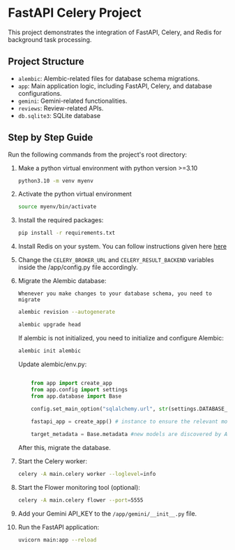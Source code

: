 # FastAPI Celery Project

This project demonstrates the integration of FastAPI, Celery, and Redis for background task processing.

## Project Structure

- `alembic`: Alembic-related files for database schema migrations.
- `app`: Main application logic, including FastAPI, Celery, and database configurations.
- `gemini`: Gemini-related functionalities.
- `reviews`: Review-related APIs.
-  `db.sqlite3`: SQLite database

## Step by Step Guide

Run the following commands from the project's root directory:

1. Make a python virtual environment with python version >=3.10
    ``` bash
    python3.10 -m venv myenv
    ```

2. Activate the python virtual environment
    ``` bash
    source myenv/bin/activate
    ```

3. Install the required packages:
    ``` bash
    pip install -r requirements.txt
    ```
4. Install Redis on your system. You can follow instructions given here [here](https://redis.io/docs/latest/operate/oss_and_stack/install/install-redis/install-redis-on-windows/)

5. Change the `CELERY_BROKER_URL` and `CELERY_RESULT_BACKEND` variables inside the /app/config.py file accordingly.

6. Migrate the Alembic database:

    `Whenever you make changes to your database schema, you need to migrate` 
    ``` bash
    alembic revision --autogenerate

    alembic upgrade head
    ```

    If alembic is not initialized, you need to initialize and configure Alembic:

    ```bash
    alembic init alembic
    ```

    Update alembic/env.py:

    ```python

        from app import create_app
        from app.config import settings
        from app.database import Base
        
        config.set_main_option("sqlalchemy.url", str(settings.DATABASE_URL)) # set the database connection string

        fastapi_app = create_app() # instance to ensure the relevant models are loaded

        target_metadata = Base.metadata #new models are discovered by Alembic
    ```
    After this, migrate the database.


    
6. Start the Celery worker:
    ``` bash
    celery -A main.celery worker --loglevel=info
    ```

6. Start the Flower monitoring tool (optional):
    ``` bash
    celery -A main.celery flower --port=5555
    ```

7. Add your Gemini API_KEY to the `/app/gemini/__init__.py` file.


8. Run the FastAPI application:
    ``` bash
    uvicorn main:app --reload
    ```